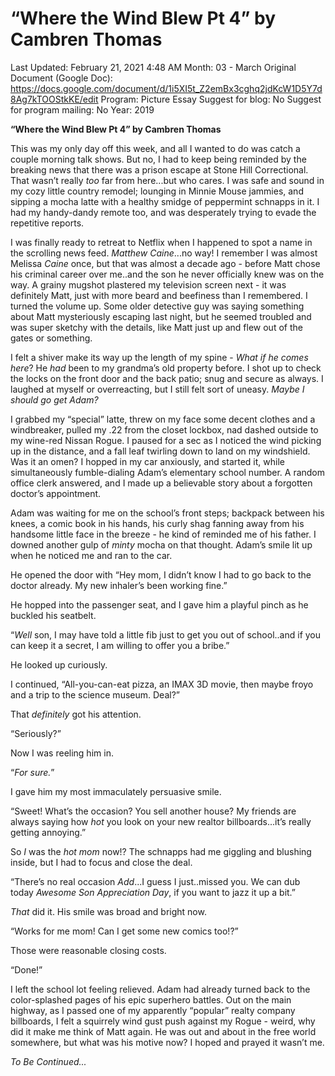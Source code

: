 # “Where the Wind Blew Pt 4” by Cambren Thomas

Last Updated: February 21, 2021 4:48 AM
Month: 03 - March
Original Document (Google Doc): https://docs.google.com/document/d/1i5XI5t_Z2emBx3cghq2jdKcW1D5Y7d8Ag7kTOOStkKE/edit
Program: Picture Essay
Suggest for blog: No
Suggest for program mailing: No
Year: 2019

**“Where the Wind Blew Pt 4” by Cambren Thomas**

This was my only day off this week, and all I wanted to do was catch a couple morning talk shows. But no, I had to keep being reminded by the breaking news that there was a prison escape at Stone Hill Correctional. That wasn’t really *too* far from here...but who cares. I was safe and sound in my cozy little country remodel; lounging in Minnie Mouse jammies, and sipping a mocha latte with a healthy smidge of peppermint schnapps in it. I had my handy-dandy remote too, and was desperately trying to evade the repetitive reports.

I was finally ready to retreat to Netflix when I happened to spot a name in the scrolling news feed. *Matthew Caine*...no way! I remember I was almost Melissa *Caine* once, but that was almost a decade ago - before Matt chose his criminal career over me..and the son he never officially knew was on the way. A grainy mugshot plastered my television screen next - it was definitely Matt, just with more beard and beefiness than I remembered. I turned the volume up. Some older detective guy was saying something about Matt mysteriously escaping last night, but he seemed troubled and was super sketchy with the details, like Matt just up and flew out of the gates or something.

I felt a shiver make its way up the length of my spine - *What if he comes here*? He *had* been to my grandma’s old property before. I shot up to check the locks on the front door and the back patio; snug and secure as always. I laughed at myself or overreacting, but I still felt sort of uneasy. *Maybe I should go get Adam?*

I grabbed my “special” latte, threw on my face some decent clothes and a windbreaker, pulled my .22 from the closet lockbox, nad dashed outside to my wine-red Nissan Rogue. I paused for a sec as I noticed the wind picking up in the distance, and a fall leaf twirling down to land on my windshield. Was it an omen? I hopped in my car anxiously, and started it, while simultaneously fumble-dialing Adam’s elementary school number. A random office clerk answered, and I made up a believable story about a forgotten doctor’s appointment.

Adam was waiting for me on the school’s front steps; backpack between his knees, a comic book in his hands, his curly shag fanning away from his handsome little face in the breeze - he kind of reminded me of his father. I downed another gulp of *minty* mocha on that thought. Adam’s smile lit up when he noticed me and ran to the car.

He opened the door with “Hey mom, I didn’t know I had to go back to the doctor already. My new inhaler’s been working fine.”

He hopped into the passenger seat, and I gave him a playful pinch as he buckled his seatbelt.

“*Well* son, I may have told a little fib just to get you out of school..and if you can keep it a secret, I am willing to offer you a bribe.”

He looked up curiously.

I continued, “All-you-can-eat pizza, an IMAX 3D movie, then maybe froyo and a trip to the science museum. Deal?”

That *definitely* got his attention.

“Seriously?”

Now I was reeling him in.

“*For sure.*”

I gave him my most immaculately persuasive smile.

“Sweet! What’s the occasion? You sell another house? My friends are always saying how *hot* you look on your new realtor billboards...it’s really getting annoying.”

So *I* was the *hot mom* now!? The schnapps had me giggling and blushing inside, but I had to focus and close the deal.

“There’s no real occasion *Add*...I guess I just..missed you. We can dub today *Awesome Son Appreciation Day*, if you want to jazz it up a bit.”

*That* did it. His smile was broad and bright now.

“Works for me mom! Can I get some new comics too!?”

Those were reasonable closing costs.

“Done!”

I left the school lot feeling relieved. Adam had already turned back to the color-splashed pages of his epic superhero battles. Out on the main highway, as I passed one of my apparently “popular” realty company billboards, I felt a squirrely wind gust push against my Rogue - weird, why did it make me think of Matt again. He was out and about in the free world somewhere, but what was his motive now? I hoped and prayed it wasn’t me.

*To Be Continued...*